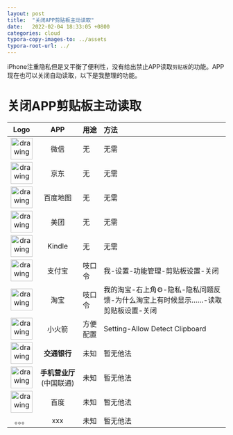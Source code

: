 ```yaml
---
layout: post
title:  "关闭APP剪贴板主动读取"
date:   2022-02-04 18:33:05 +0800
categories: cloud
typora-copy-images-to: ../assets
typora-root-url: ../
---
```


iPhone注重隐私但是又平衡了便利性，没有给出禁止APP读取`剪贴板`的功能。APP现在也可以关闭自动读取，以下是我整理的功能。

# 关闭APP剪贴板主动读取

| Logo | APP | 用途 | 方法 |
| :----: | :----: | :---- | :---- |
| <img src="https://is5-ssl.mzstatic.com/image/thumb/Purple116/v4/b9/c9/bc/b9c9bc20-2a09-59d8-30ee-96ae56b3f33b/AppIcon-0-0-1x_U007emarketing-0-0-0-4-0-0-sRGB-0-0-0-GLES2_U002c0-512MB-85-220-0-0.png/246x0w.webp" alt="drawing" width="50"/> | 微信 | 无 |无需 |
| <img src="https://is4-ssl.mzstatic.com/image/thumb/Purple126/v4/15/27/c3/1527c3e4-716b-73c1-9341-e824c91fa52c/AppIcon-0-1x_U007emarketing-0-6-0-0-sRGB-85-220.png/230x0w.webp" alt="drawing" width="50"/> | 京东 | 无 | 无需 |
| <img src="https://is5-ssl.mzstatic.com/image/thumb/Purple126/v4/1a/64/37/1a64375f-c000-cf65-fef6-8a93e207bca4/AppIcon-0-0-1x_U007emarketing-0-0-0-5-0-0-sRGB-0-0-0-GLES2_U002c0-512MB-85-220-0-0.png/230x0w.webp" alt="drawing" width="50"/> | 百度地图 | 无 | 无需 |
| <img src="https://is1-ssl.mzstatic.com/image/thumb/Purple126/v4/81/4e/db/814edb4c-df1f-a9db-7a5d-3e2ecb42ee7d/AppIcon-0-0-1x_U007emarketing-0-0-0-6-0-0-sRGB-0-0-0-GLES2_U002c0-512MB-85-220-0-0.png/230x0w.webp" alt="drawing" width="50"/> | 美团 | 无 | 无需 |
| <img src="https://is2-ssl.mzstatic.com/image/thumb/Purple116/v4/10/a8/3c/10a83ca0-3b64-0522-1187-a60f2cb830b9/AppIcon-0-0-1x_U007emarketing-0-0-0-6-0-0-sRGB-0-0-0-GLES2_U002c0-512MB-85-220-0-0.png/230x0w.webp" alt="drawing" width="50"/> | Kindle | 无 | 无需 |
| <img src="https://is5-ssl.mzstatic.com/image/thumb/Purple126/v4/bd/ac/0d/bdac0d20-a39a-828a-5707-51035d9bdbf3/AppIcon-1x_U007emarketing-0-7-0-0-85-220.png/230x0w.webp" alt="drawing" width="50"/> | 支付宝 | 吱口令 | 我-设置-功能管理-剪贴板设置-关闭 |
| <img src="https://is2-ssl.mzstatic.com/image/thumb/Purple116/v4/ea/07/2c/ea072cd4-8153-d5b8-f4ee-96fbcbf52eae/AppIcon-0-1x_U007emarketing-0-9-0-0-sRGB-0-85-220.png/230x0w.webp" alt="drawing" width="50"/> | 淘宝 | 吱口令 | 我的淘宝-右上角⚙️-隐私-隐私问题反馈-为什么淘宝上有时候显示……-读取剪贴板设置-关闭 |
| <img src="https://is5-ssl.mzstatic.com/image/thumb/Purple116/v4/4a/e1/ef/4ae1ef91-3926-20a8-41ce-18c19c124ff9/AppIcon-0-1x_U007emarketing-0-10-0-0-85-220.png/230x0w.webp" alt="drawing" width="50"/> | 小火箭 | 方便配置 | Setting-Allow Detect Clipboard |
| <img src="https://is4-ssl.mzstatic.com/image/thumb/Purple116/v4/a5/64/70/a5647030-c13d-c279-ea29-1a9028fa1b8c/AppIcon-0-0-1x_U007emarketing-0-0-0-7-0-0-sRGB-0-0-0-GLES2_U002c0-512MB-85-220-0-0.png/230x0w.webp" alt="drawing" width="50"/> | **交通银行** | 未知 | 暂无他法 |
| <img src="https://is4-ssl.mzstatic.com/image/thumb/Purple116/v4/da/dc/01/dadc0192-6435-39bd-5b11-9cc2505e6a7d/AppIcon-0-0-1x_U007emarketing-0-0-0-6-0-0-sRGB-0-0-0-GLES2_U002c0-512MB-85-220-0-0.png/230x0w.webp" alt="drawing" width="50"/> | **手机营业厅**(中国联通) | 未知 | 暂无他法 |
| <img src="https://is5-ssl.mzstatic.com/image/thumb/Purple116/v4/db/88/d9/db88d955-02ad-a989-aef0-15c2eb412021/source/60x60bb.jpg" alt="drawing" width="50"/> | 百度 | 未知 | 暂无他法 |
| 。。。| xxx | 未知 | 暂无他法 |
